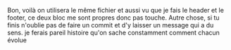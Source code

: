 Bon, voilà on utilisera le même fichier 
et aussi vu que je fais le header et le footer, ce deux bloc me sont propres donc pas touche.
Autre chose, si tu finis n'oublie pas de faire un commit et d'y laisser un message qui a du sens. je ferais pareil histoire qu'on sache constamment comment chacun évolue
